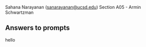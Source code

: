 Sahana Narayanan (sanarayanan@ucsd.edu)
Section A05 - Armin Schwartzman

## Answers to prompts

hello

